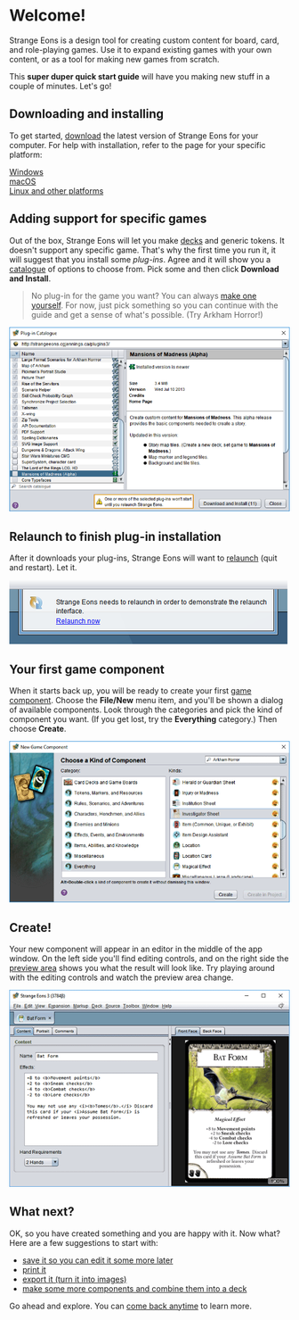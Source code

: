 # Welcome!
Strange Eons is a design tool for creating custom content for board, card, and role-playing games. Use it to expand existing games with your own content, or as a tool for making new games from scratch.

This **super duper quick start guide** will have you making new stuff in a couple of minutes. Let's go!

## Downloading and installing
To get started, [download](http://cgjennings.ca/eons/download/update.html) the latest version of Strange Eons for your computer. For help with installation, refer to the page for your specific platform:

[Windows](um-install-win.md)  
[macOS](um-install-mac.md)  
[Linux and other platforms](um-install-other.md)

## Adding support for specific games

Out of the box, Strange Eons will let you make [decks](um-deck-intro.md) and generic tokens. It doesn't support any specific game. That's why the first time you run it, it will suggest that you install some *plug-ins*. Agree and it will show you a [catalogue](um-plugins-catalogue.md) of options to choose from. Pick some and then click **Download and Install**.

> No plug-in for the game you want? You can always [make one yourself](dm-index.md). For now, just pick something so you can continue with the guide and get a sense of what's possible. (Try Arkham Horror!)

![plug-in catalogue dialog](images/catalog.png)

## Relaunch to finish plug-in installation

After it downloads your plug-ins, Strange Eons will want to [relaunch](um-plugins-relaunching.md) (quit and restart). Let it.

![the relaunch pop-up window](images/relaunch.png)

## Your first game component

When it starts back up, you will be ready to create your first [game component](um-gc-intro.md). Choose the **File/New** menu item, and you'll be shown a dialog of available components. Look through the categories and pick the kind of component you want. (If you get lost, try the **Everything** category.) Then choose **Create**.

![the new component dialog](images/new-component.png)

## Create!

Your new component will appear in an editor in the middle of the app window. On the left side you'll find editing controls, and on the right side the [preview area](um-gc-preview.md) shows you what the result will look like. Try playing around with the editing controls and watch the preview area change.

![a game component editor](images/game-component.png)

## What next?
OK, so you have created something and you are happy with it. Now what? Here are a few suggestions to start with:

* [save it so you can edit it some more later](um-ui-menu.md#save)
* [print it](um-gc-print.md)
* [export it (turn it into images)](um-gc-export.md)
* [make some more components and combine them into a deck](um-deck-intro.md)

Go ahead and explore. You can [come back anytime](um-index.md) to learn more.